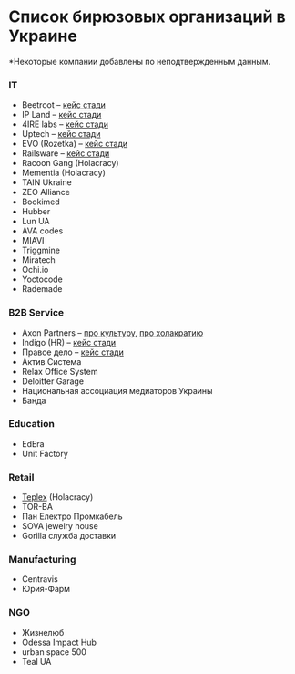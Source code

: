 # Список бирюзовых организаций в Украине

\*Некоторые компании добавлены по неподтвержденным данным.

### IT

* Beetroot – [кейс стади](https://medium.com/teal-ua/teal-at-beetroot-6d3b8f5c805c)
* IP Land – [кейс стади](https://medium.com/teal-ua/ipland-the-first-holacracy-in-ukraine-c30a51af7979)
* 4IRE labs – [кейс стади](https://medium.com/teal-ua/%D0%BE%D0%BF%D1%8B%D1%82-%D0%B2%D0%BD%D0%B5%D0%B4%D1%80%D0%B5%D0%BD%D0%B8%D1%8F-%D1%85%D0%BE%D0%BB%D0%B0%D0%BA%D1%80%D0%B0%D1%82%D0%B8%D0%B8-%D0%B2-4ire-labs-92320569f334)
* Uptech – [кейс стади](https://medium.com/teal-ua/%D0%BE%D1%80%D0%B3%D0%B0%D0%BD%D1%96%D0%B7%D0%B0%D1%86%D1%96%D1%97-%D0%BC%D0%B0%D0%B9%D0%B1%D1%83%D1%82%D0%BD%D1%8C%D0%BE%D0%B3%D0%BE-%D1%8F%D0%BA-%D0%B2%D0%BF%D1%80%D0%BE%D0%B2%D0%B0%D0%B4%D0%B6%D1%83%D0%B2%D0%B0%D0%BB%D0%B8%D1%81%D1%8F-%D0%B1%D1%96%D1%80%D1%8E%D0%B7%D0%BE%D0%B2%D1%96-%D0%BF%D1%80%D0%B0%D0%BA%D1%82%D0%B8%D0%BA%D0%B8-%D0%B2-%D0%BA%D0%BE%D0%BC%D0%BF%D0%B0%D0%BD%D1%96%D1%97-uptech-92354e7da396)
* EVO \(Rozetka\) – [кейс стади](https://medium.com/teal-ua/%D1%8F%D0%BA-evo-%D0%B2%D0%BF%D1%80%D0%BE%D0%B2%D0%B0%D0%B4%D0%B6%D1%83%D1%94-%D0%BF%D1%80%D0%B0%D0%BA%D1%82%D0%B8%D0%BA%D0%B8-%D0%B1%D1%96%D1%80%D1%8E%D0%B7%D0%BE%D0%B2%D0%B8%D1%85-%D0%BE%D1%80%D0%B3%D0%B0%D0%BD%D1%96%D0%B7%D0%B0%D1%86%D1%96%D0%B9-%D1%96%D0%BD%D1%82%D0%B5%D1%80%D0%B2%D1%8E-%D1%96%D0%B7-%D0%B2%D1%96%D0%BA%D1%82%D0%BE%D1%80%D0%BE%D0%BC-%D0%BA%D0%B8%D1%80%D0%B8%D1%87%D0%B5%D0%BD%D0%BA%D0%BE-d32a09438ac7)
* Railsware – [кейс стади](https://dou.ua/lenta/columns/holacracy-strategy/)
* Racoon Gang \(Holacracy\)
* Mementia \(Holacracy\)
* TAIN Ukraine
* ZEO Alliance
* Bookimed
* Hubber
* Lun UA
* AVA codes
* MIAVI
* Triggmine
* Miratech
* Ochi.io
* Yoctocode
* Rademade

### B2B Service

* Axon Partners – [про культуру](https://medium.com/axonpartners/%D0%B1%D0%BB%D0%B0%D0%BA%D0%B8%D1%82%D0%BD%D0%B8%D0%B9-%D0%BE%D0%BA%D0%B5%D0%B0%D0%BD-%D1%96-%D1%84%D1%83%D1%82%D0%B1%D0%BE%D0%BB%D0%BA%D0%B8-%D0%B7-%D0%BC%D0%B0%D1%82%D1%8E%D0%BA%D0%B0%D0%BC%D0%B8-%D0%BD%D0%B0-%D1%80%D0%B8%D0%BD%D0%BA%D1%83-%D1%8E%D1%80%D0%B8%D0%B4%D0%B8%D1%87%D0%BD%D0%B8%D1%85-%D0%BF%D0%BE%D1%81%D0%BB%D1%83%D0%B3-3ed103bf4724), [про холакратию](https://medium.com/axonomist/%D1%85%D0%BE%D0%BB%D0%BE%D0%BA%D1%80%D0%B0%D1%82%D0%B8%D1%8F-%D1%8D%D1%82%D0%BE-%D1%82%D1%80%D0%B5%D1%88-5e7ea7fa1a0c)
* Indigo \(HR\) – [кейс стади](http://verabudean.com/blog/indigo)
* Правое дело – [кейс стади](https://medium.com/teal-ua/holacracy-at-pravoedelo-fba442d4760c)
* Актив Система
* Relax Office System
* Deloitter Garage
* Национальная ассоциация медиаторов Украины
* Банда

### Education

* EdEra
* Unit Factory

### Retail

* [Teplex](https://teplex.ua/) \(Holacracy\)
* TOR-BA 
* Пан Електро Промкабель
* SOVA jewelry house
* Gorilla служба доставки

### Manufacturing

* Centravis
* Юрия-Фарм

### NGO

* Жизнелюб
* Odessa Impact Hub
* urban space 500
* Teal UA

